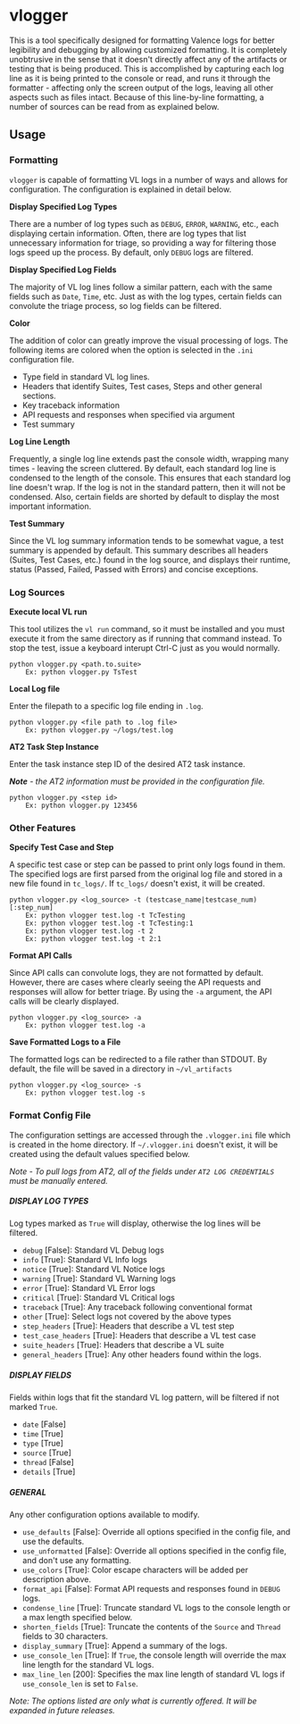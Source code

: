 # vlogger
This is a tool specifically designed for formatting Valence logs for better legibility and debugging by allowing customized formatting. It is completely unobtrusive in the sense that it doesn't directly affect any of the artifacts or testing that is being produced. This is accomplished by capturing each log line as it is being printed to the console or read, and runs it through the formatter - affecting only the screen output of the logs, leaving all other aspects such as files intact. Because of this line-by-line formatting, a number of sources can be read from as explained below.

## Usage

### Formatting

`vlogger` is capable of formatting VL logs in a number of ways and allows for configuration.
The configuration is explained in detail below. 

**Display Specified Log Types**

There are a number of log types such as `DEBUG`, `ERROR`, `WARNING`, etc., each displaying certain information.
Often, there are log types that list unnecessary information for triage, so providing a way for filtering those logs speed up the process. 
By default, only `DEBUG` logs are filtered.

**Display Specified Log Fields**

The majority of VL log lines follow a similar pattern, each with the same fields such as `Date`, `Time`, etc.
Just as with the log types, certain fields can convolute the triage process, so log fields can be filtered.

**Color**

The addition of color can greatly improve the visual processing of logs. 
The following items are colored when the option is selected in the `.ini` configuration file.
* Type field in standard VL log lines.
* Headers that identify Suites, Test cases, Steps and other general sections.
* Key traceback information
* API requests and responses when specified via argument
* Test summary
    
**Log Line Length**

Frequently, a single log line extends past the console width, wrapping many times - leaving the screen cluttered.
By default, each standard log line is condensed to the length of the console. 
This ensures that each standard log line doesn't wrap. 
If the log is not in the standard pattern, then it will not be condensed.
Also, certain fields are shorted by default to display the most important information.

**Test Summary**

Since the VL log summary information tends to be somewhat vague, a test summary is appended by default.
This summary describes all headers (Suites, Test Cases, etc.) found in the log source, 
and displays their runtime, status (Passed, Failed, Passed with Errors) and concise exceptions.

### Log Sources

**Execute local VL run** 

This tool utilizes the `vl run` command, so it must be installed and you must execute it from the same directory as if running that command instead. To stop the test, issue a keyboard interupt Ctrl-C just as you would normally.

```
python vlogger.py <path.to.suite>
    Ex: python vlogger.py TsTest
```

**Local Log file**

Enter the filepath to a specific log file ending in `.log`. 

```
python vlogger.py <file path to .log file>
    Ex: python vlogger.py ~/logs/test.log
```

**AT2 Task Step Instance**

Enter the task instance step ID of the desired AT2 task instance.

*__Note__ - the AT2 information must be provided in the configuration file.*

```
python vlogger.py <step id>
    Ex: python vlogger.py 123456
```
### Other Features

**Specify Test Case and Step** 

A specific test case or step can be passed to print only logs found in them.
The specified logs are first parsed from the original log file and stored in a new file found in `tc_logs/`.
If `tc_logs/` doesn't exist, it will be created. 

```
python vlogger.py <log_source> -t (testcase_name|testcase_num)[:step_num]
    Ex: python vlogger test.log -t TcTesting
    Ex: python vlogger test.log -t TcTesting:1
    Ex: python vlogger test.log -t 2
    Ex: python vlogger test.log -t 2:1
```

**Format API Calls** 

Since API calls can convolute logs, they are not formatted by default. 
However, there are cases where clearly seeing the API requests and responses will allow for better triage.
By using the `-a` argument, the API calls will be clearly displayed.

```
python vlogger.py <log_source> -a
    Ex: python vlogger test.log -a
```
**Save Formatted Logs to a File** 

The formatted logs can be redirected to a file rather than STDOUT. 
By default, the file will be saved in a directory in `~/vl_artifacts`

```
python vlogger.py <log_source> -s
    Ex: python vlogger test.log -s
```

### Format Config File

The configuration settings are accessed through the `.vlogger.ini` file which is created in the home directory.
If `~/.vlogger.ini` doesn't exist, it will be created using the default values specified below. 

*Note - To pull logs from AT2, all of the fields under `AT2 LOG CREDENTIALS` must be manually entered.*

##### DISPLAY LOG TYPES
Log types marked as `True` will display, otherwise the log lines will be filtered.
* `debug` [False]: Standard VL Debug logs 
* `info` [True]: Standard VL Info logs 
* `notice` [True]: Standard VL Notice logs 
* `warning` [True]: Standard VL Warning logs 
* `error` [True]: Standard VL Error logs 
* `critical` [True]: Standard VL Critical logs 
* `traceback` [True]: Any traceback following conventional format
* `other` [True]: Select logs not covered by the above types
* `step_headers` [True]: Headers that describe a VL test step
* `test_case_headers` [True]: Headers that describe a VL test case
* `suite_headers` [True]: Headers that describe a VL suite
* `general_headers` [True]: Any other headers found within the logs.

##### DISPLAY FIELDS
Fields within logs that fit the standard VL log pattern, will be filtered if not marked `True`.
* `date` [False]
* `time` [True]
* `type` [True]
* `source` [True]
* `thread` [False]
* `details` [True]

##### GENERAL
Any other configuration options available to modify.
* `use_defaults` [False]: Override all options specified in the config file, and use the defaults.
* `use_unformatted` [False]: Override all options specified in the config file, and don't use any formatting.
* `use_colors` [True]: Color escape characters will be added per description above.
* `format_api` [False]: Format API requests and responses found in `DEBUG` logs.
* `condense_line` [True]: Truncate standard VL logs to the console length or a max length specified below.
* `shorten_fields` [True]: Truncate the contents of the `Source` and `Thread` fields to 30 characters.
* `display_summary` [True]: Append a summary of the logs.
* `use_console_len` [True]: If `True`, the console length will override the max line length for the standard VL logs.
* `max_line_len` [200]: Specifies the max line length of standard VL logs if `use_console_len` is set to `False`.

*Note: The options listed are only what is currently offered. It will be expanded in future releases.*